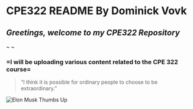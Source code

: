 # CPE322 README By Dominick Vovk
## **_Greetings, welcome to my CPE322 Repository_**
~                                                                         ~
### =I will be uploading various content related to the CPE 322 course=

> “I think it is possible for ordinary people to choose to be extraordinary.”

![Elon Musk Thumbs Up](https://media.vanityfair.com/photos/60858efd879ac8cf431211fb/1:1/w_3571,h_3571,c_limit/1229892421)
